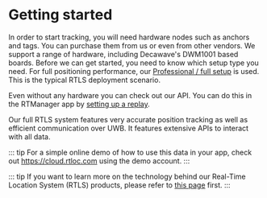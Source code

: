 
# Getting started

In order to start tracking, you will need hardware nodes such as anchors and tags. You can purchase them from us or even from other vendors. We support a range of hardware, including Decawave's DWM1001 based boards.
Before we can get started, you need to know which setup type you need. For full positioning performance, our [Professional / full setup](/positioning/positioning_getting_started.html) is used. This is the typical RTLS deployment scenario.

Even without any hardware you can check out our API. You can do this in the RTManager app by [setting up a replay](/positioning/trying_demo_replays.html).


<!-- ### Basic Positioning
If you are new to RTLS, we advise you to start with our `Basic Positioning` solution. It will allow you to set up a system in no-time. You can configure the system and read out the data in a web browser via a BLE connection.
::: warning
If you bought the starter kit, you can jump immediately to the dedicated [getting started](/getstarted/basic_positioning_getting_started.html#getting-started) section
:::

::: tip
Note that all hardware can be reused if you later decide to upgrade to a [Pro Positioning](/positioning/positioning_getting_started.html) setup.
:::  -->

<!-- ## Pro Positioning
In case you have some more experience already, the best results can be achieved with the `Pro Positioning` type of setup. This setup takes you above and beyond what seems to be possible with an RTLS system.  -->

Our full RTLS system features very accurate position tracking as well as efficient communication over UWB. It features extensive APIs to interact with all data. 

::: tip
  For a simple online demo of how to use this data in your app, check out <a href="https://cloud.rtloc.com">https://cloud.rtloc.com</a> using the demo account.
:::

::: tip
If you want to learn more on the technology behind our Real-Time Location System (RTLS) products, please refer to [this page](https://rtloc.com/technology) first.
:::

<AnimPos />